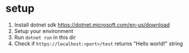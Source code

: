 # setup
1. Install dotnet sdk https://dotnet.microsoft.com/en-us/download
2. Setup your environment
3. Run `dotnet run` in this dir
4. Check if `https://localhost:<port>/test` returns "Hello world!" string
